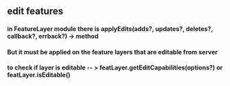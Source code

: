 ## edit features

#### in FeatureLayer module there is applyEdits(adds?, updates?, deletes?, callback?, errback?) -> method

#### But it must be applied on the feature layers that are editable from server

#### to check if layer is editable -- > featLayer.getEditCapabilities(options?) or featLayer.isEditable()
